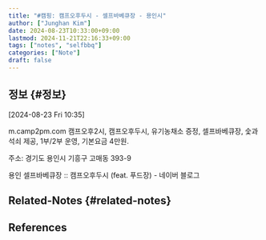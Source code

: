 ```yaml
---
title: "#캠핑: 캠프오후두시 - 셀프바베큐장 - 용인시"
author: ["Junghan Kim"]
date: 2024-08-23T10:33:00+09:00
lastmod: 2024-11-21T22:16:33+09:00
tags: ["notes", "selfbbq"]
categories: ["Note"]
draft: false
---
```


## 정보 {#정보}

<span class="timestamp-wrapper"><span class="timestamp">[2024-08-23 Fri 10:35]</span></span>

m.camp2pm.com 캠프오후2시, 캠프오후두시, 유기농채소 증정, 셀프바베큐장, 숯과 석쇠 제공, 1부/2부 운영, 기본요금 4만원.

주소: 경기도 용인시 기흥구 고매동 393-9

용인 셀프바베큐장 :: 캠프오후두시 (feat. 푸드장) - 네이버 블로그


## Related-Notes {#related-notes}

## References

<style>.csl-entry{text-indent: -1.5em; margin-left: 1.5em;}</style><div class="csl-bib-body">
</div>
